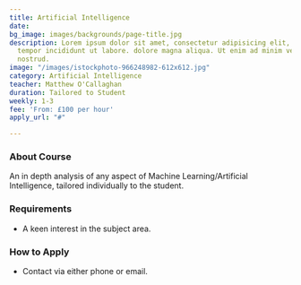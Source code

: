 ```yaml
---
title: Artificial Intelligence
date: 
bg_image: images/backgrounds/page-title.jpg
description: Lorem ipsum dolor sit amet, consectetur adipisicing elit, sed do eiusmod
  tempor incididunt ut labore. dolore magna aliqua. Ut enim ad minim veniam, quis
  nostrud.
image: "/images/istockphoto-966248982-612x612.jpg"
category: Artificial Intelligence
teacher: Matthew O'Callaghan
duration: Tailored to Student
weekly: 1-3
fee: 'From: £100 per hour'
apply_url: "#"

---
```

### About Course

An in depth analysis of any aspect of Machine Learning/Artificial Intelligence, tailored individually to the student.</p>

### Requirements

* A keen interest in the subject area.

### How to Apply

* Contact via either phone or email.